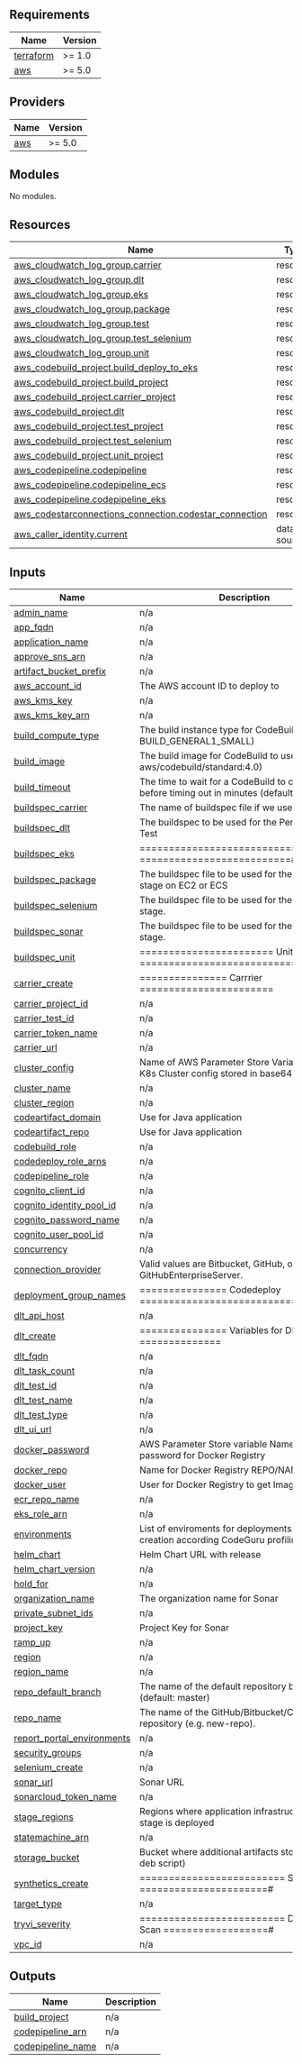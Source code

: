 ## Requirements

| Name | Version |
|------|---------|
| <a name="requirement_terraform"></a> [terraform](#requirement\_terraform) | \>= 1.0 |
| <a name="requirement_aws"></a> [aws](#requirement\_aws) | \>= 5.0 |

## Providers

| Name | Version |
|------|---------|
| <a name="provider_aws"></a> [aws](#provider\_aws) | \>= 5.0 |

## Modules

No modules.

## Resources

| Name | Type |
|------|------|
| [aws_cloudwatch_log_group.carrier](https://registry.terraform.io/providers/hashicorp/aws/latest/docs/resources/cloudwatch_log_group) | resource |
| [aws_cloudwatch_log_group.dlt](https://registry.terraform.io/providers/hashicorp/aws/latest/docs/resources/cloudwatch_log_group) | resource |
| [aws_cloudwatch_log_group.eks](https://registry.terraform.io/providers/hashicorp/aws/latest/docs/resources/cloudwatch_log_group) | resource |
| [aws_cloudwatch_log_group.package](https://registry.terraform.io/providers/hashicorp/aws/latest/docs/resources/cloudwatch_log_group) | resource |
| [aws_cloudwatch_log_group.test](https://registry.terraform.io/providers/hashicorp/aws/latest/docs/resources/cloudwatch_log_group) | resource |
| [aws_cloudwatch_log_group.test_selenium](https://registry.terraform.io/providers/hashicorp/aws/latest/docs/resources/cloudwatch_log_group) | resource |
| [aws_cloudwatch_log_group.unit](https://registry.terraform.io/providers/hashicorp/aws/latest/docs/resources/cloudwatch_log_group) | resource |
| [aws_codebuild_project.build_deploy_to_eks](https://registry.terraform.io/providers/hashicorp/aws/latest/docs/resources/codebuild_project) | resource |
| [aws_codebuild_project.build_project](https://registry.terraform.io/providers/hashicorp/aws/latest/docs/resources/codebuild_project) | resource |
| [aws_codebuild_project.carrier_project](https://registry.terraform.io/providers/hashicorp/aws/latest/docs/resources/codebuild_project) | resource |
| [aws_codebuild_project.dlt](https://registry.terraform.io/providers/hashicorp/aws/latest/docs/resources/codebuild_project) | resource |
| [aws_codebuild_project.test_project](https://registry.terraform.io/providers/hashicorp/aws/latest/docs/resources/codebuild_project) | resource |
| [aws_codebuild_project.test_selenium](https://registry.terraform.io/providers/hashicorp/aws/latest/docs/resources/codebuild_project) | resource |
| [aws_codebuild_project.unit_project](https://registry.terraform.io/providers/hashicorp/aws/latest/docs/resources/codebuild_project) | resource |
| [aws_codepipeline.codepipeline](https://registry.terraform.io/providers/hashicorp/aws/latest/docs/resources/codepipeline) | resource |
| [aws_codepipeline.codepipeline_ecs](https://registry.terraform.io/providers/hashicorp/aws/latest/docs/resources/codepipeline) | resource |
| [aws_codepipeline.codepipeline_eks](https://registry.terraform.io/providers/hashicorp/aws/latest/docs/resources/codepipeline) | resource |
| [aws_codestarconnections_connection.codestar_connection](https://registry.terraform.io/providers/hashicorp/aws/latest/docs/resources/codestarconnections_connection) | resource |
| [aws_caller_identity.current](https://registry.terraform.io/providers/hashicorp/aws/latest/docs/data-sources/caller_identity) | data source |

## Inputs

| Name | Description | Type | Default | Required |
|------|-------------|------|---------|:--------:|
| <a name="input_admin_name"></a> [admin\_name](#input\_admin\_name) | n/a | `any` | n/a | yes |
| <a name="input_app_fqdn"></a> [app\_fqdn](#input\_app\_fqdn) | n/a | `list(string)` | n/a | yes |
| <a name="input_application_name"></a> [application\_name](#input\_application\_name) | n/a | `string` | n/a | yes |
| <a name="input_approve_sns_arn"></a> [approve\_sns\_arn](#input\_approve\_sns\_arn) | n/a | `string` | n/a | yes |
| <a name="input_artifact_bucket_prefix"></a> [artifact\_bucket\_prefix](#input\_artifact\_bucket\_prefix) | n/a | `any` | n/a | yes |
| <a name="input_aws_account_id"></a> [aws\_account\_id](#input\_aws\_account\_id) | The AWS account ID to deploy to | `any` | n/a | yes |
| <a name="input_aws_kms_key"></a> [aws\_kms\_key](#input\_aws\_kms\_key) | n/a | `any` | n/a | yes |
| <a name="input_aws_kms_key_arn"></a> [aws\_kms\_key\_arn](#input\_aws\_kms\_key\_arn) | n/a | `any` | n/a | yes |
| <a name="input_build_compute_type"></a> [build\_compute\_type](#input\_build\_compute\_type) | The build instance type for CodeBuild (default: BUILD\_GENERAL1\_SMALL) | `any` | n/a | yes |
| <a name="input_build_image"></a> [build\_image](#input\_build\_image) | The build image for CodeBuild to use (default: aws/codebuild/standard:4.0) | `any` | n/a | yes |
| <a name="input_build_timeout"></a> [build\_timeout](#input\_build\_timeout) | The time to wait for a CodeBuild to complete before timing out in minutes (default: 5) | `any` | n/a | yes |
| <a name="input_buildspec_carrier"></a> [buildspec\_carrier](#input\_buildspec\_carrier) | The name of buildspec file if we use Carrier | `any` | n/a | yes |
| <a name="input_buildspec_dlt"></a> [buildspec\_dlt](#input\_buildspec\_dlt) | The buildspec to be used for the Performance Test | `any` | n/a | yes |
| <a name="input_buildspec_eks"></a> [buildspec\_eks](#input\_buildspec\_eks) | ============================ EKS ==========================# | `any` | n/a | yes |
| <a name="input_buildspec_package"></a> [buildspec\_package](#input\_buildspec\_package) | The buildspec file to be used for the Package stage on EC2 or ECS | `any` | n/a | yes |
| <a name="input_buildspec_selenium"></a> [buildspec\_selenium](#input\_buildspec\_selenium) | The buildspec file to be used for the Func Test stage. | `any` | n/a | yes |
| <a name="input_buildspec_sonar"></a> [buildspec\_sonar](#input\_buildspec\_sonar) | The buildspec file to be used for the Sonar Test stage. | `any` | n/a | yes |
| <a name="input_buildspec_unit"></a> [buildspec\_unit](#input\_buildspec\_unit) | ======================= Unit Tests ===========================# | `string` | n/a | yes |
| <a name="input_carrier_create"></a> [carrier\_create](#input\_carrier\_create) | =============== Carrrier ======================= | `bool` | n/a | yes |
| <a name="input_carrier_project_id"></a> [carrier\_project\_id](#input\_carrier\_project\_id) | n/a | `string` | n/a | yes |
| <a name="input_carrier_test_id"></a> [carrier\_test\_id](#input\_carrier\_test\_id) | n/a | `string` | n/a | yes |
| <a name="input_carrier_token_name"></a> [carrier\_token\_name](#input\_carrier\_token\_name) | n/a | `string` | n/a | yes |
| <a name="input_carrier_url"></a> [carrier\_url](#input\_carrier\_url) | n/a | `string` | n/a | yes |
| <a name="input_cluster_config"></a> [cluster\_config](#input\_cluster\_config) | Name of AWS Parameter Store Variable, where K8s Cluster config stored in base64 | `any` | n/a | yes |
| <a name="input_cluster_name"></a> [cluster\_name](#input\_cluster\_name) | n/a | `any` | n/a | yes |
| <a name="input_cluster_region"></a> [cluster\_region](#input\_cluster\_region) | n/a | `any` | n/a | yes |
| <a name="input_codeartifact_domain"></a> [codeartifact\_domain](#input\_codeartifact\_domain) | Use for Java application | `any` | n/a | yes |
| <a name="input_codeartifact_repo"></a> [codeartifact\_repo](#input\_codeartifact\_repo) | Use for Java application | `any` | n/a | yes |
| <a name="input_codebuild_role"></a> [codebuild\_role](#input\_codebuild\_role) | n/a | `any` | n/a | yes |
| <a name="input_codedeploy_role_arns"></a> [codedeploy\_role\_arns](#input\_codedeploy\_role\_arns) | n/a | `list(string)` | n/a | yes |
| <a name="input_codepipeline_role"></a> [codepipeline\_role](#input\_codepipeline\_role) | n/a | `any` | n/a | yes |
| <a name="input_cognito_client_id"></a> [cognito\_client\_id](#input\_cognito\_client\_id) | n/a | `any` | n/a | yes |
| <a name="input_cognito_identity_pool_id"></a> [cognito\_identity\_pool\_id](#input\_cognito\_identity\_pool\_id) | n/a | `any` | n/a | yes |
| <a name="input_cognito_password_name"></a> [cognito\_password\_name](#input\_cognito\_password\_name) | n/a | `any` | n/a | yes |
| <a name="input_cognito_user_pool_id"></a> [cognito\_user\_pool\_id](#input\_cognito\_user\_pool\_id) | n/a | `any` | n/a | yes |
| <a name="input_concurrency"></a> [concurrency](#input\_concurrency) | n/a | `number` | n/a | yes |
| <a name="input_connection_provider"></a> [connection\_provider](#input\_connection\_provider) | Valid values are Bitbucket, GitHub, or GitHubEnterpriseServer. | `string` | n/a | yes |
| <a name="input_deployment_group_names"></a> [deployment\_group\_names](#input\_deployment\_group\_names) | =============== Codedeploy ===================================# | `list(string)` | n/a | yes |
| <a name="input_dlt_api_host"></a> [dlt\_api\_host](#input\_dlt\_api\_host) | n/a | `any` | n/a | yes |
| <a name="input_dlt_create"></a> [dlt\_create](#input\_dlt\_create) | =============== Variables for DLT Test ============== | `bool` | n/a | yes |
| <a name="input_dlt_fqdn"></a> [dlt\_fqdn](#input\_dlt\_fqdn) | n/a | `any` | n/a | yes |
| <a name="input_dlt_task_count"></a> [dlt\_task\_count](#input\_dlt\_task\_count) | n/a | `number` | n/a | yes |
| <a name="input_dlt_test_id"></a> [dlt\_test\_id](#input\_dlt\_test\_id) | n/a | `any` | n/a | yes |
| <a name="input_dlt_test_name"></a> [dlt\_test\_name](#input\_dlt\_test\_name) | n/a | `any` | n/a | yes |
| <a name="input_dlt_test_type"></a> [dlt\_test\_type](#input\_dlt\_test\_type) | n/a | `any` | n/a | yes |
| <a name="input_dlt_ui_url"></a> [dlt\_ui\_url](#input\_dlt\_ui\_url) | n/a | `string` | n/a | yes |
| <a name="input_docker_password"></a> [docker\_password](#input\_docker\_password) | AWS Parameter Store variable Name to get password for Docker Registry | `any` | n/a | yes |
| <a name="input_docker_repo"></a> [docker\_repo](#input\_docker\_repo) | Name for Docker Registry REPO/NAME | `any` | n/a | yes |
| <a name="input_docker_user"></a> [docker\_user](#input\_docker\_user) | User for Docker Registry to get Image from | `any` | n/a | yes |
| <a name="input_ecr_repo_name"></a> [ecr\_repo\_name](#input\_ecr\_repo\_name) | n/a | `any` | n/a | yes |
| <a name="input_eks_role_arn"></a> [eks\_role\_arn](#input\_eks\_role\_arn) | n/a | `any` | n/a | yes |
| <a name="input_environments"></a> [environments](#input\_environments) | List of enviroments for deployments. Used for creation according CodeGuru profiling\_groups | `list(string)` | n/a | yes |
| <a name="input_helm_chart"></a> [helm\_chart](#input\_helm\_chart) | Helm Chart URL with release | `any` | n/a | yes |
| <a name="input_helm_chart_version"></a> [helm\_chart\_version](#input\_helm\_chart\_version) | n/a | `any` | n/a | yes |
| <a name="input_hold_for"></a> [hold\_for](#input\_hold\_for) | n/a | `any` | n/a | yes |
| <a name="input_organization_name"></a> [organization\_name](#input\_organization\_name) | The organization name for Sonar | `any` | n/a | yes |
| <a name="input_private_subnet_ids"></a> [private\_subnet\_ids](#input\_private\_subnet\_ids) | n/a | `list(string)` | n/a | yes |
| <a name="input_project_key"></a> [project\_key](#input\_project\_key) | Project Key for Sonar | `string` | n/a | yes |
| <a name="input_ramp_up"></a> [ramp\_up](#input\_ramp\_up) | n/a | `any` | n/a | yes |
| <a name="input_region"></a> [region](#input\_region) | n/a | `any` | n/a | yes |
| <a name="input_region_name"></a> [region\_name](#input\_region\_name) | n/a | `any` | n/a | yes |
| <a name="input_repo_default_branch"></a> [repo\_default\_branch](#input\_repo\_default\_branch) | The name of the default repository branch (default: master) | `any` | n/a | yes |
| <a name="input_repo_name"></a> [repo\_name](#input\_repo\_name) | The name of the GitHub/Bitbucket/CodeCommit repository (e.g. new-repo). | `any` | n/a | yes |
| <a name="input_report_portal_environments"></a> [report\_portal\_environments](#input\_report\_portal\_environments) | n/a | `list(map(string))` | n/a | yes |
| <a name="input_security_groups"></a> [security\_groups](#input\_security\_groups) | n/a | `list(string)` | n/a | yes |
| <a name="input_selenium_create"></a> [selenium\_create](#input\_selenium\_create) | n/a | `bool` | n/a | yes |
| <a name="input_sonar_url"></a> [sonar\_url](#input\_sonar\_url) | Sonar URL | `string` | n/a | yes |
| <a name="input_sonarcloud_token_name"></a> [sonarcloud\_token\_name](#input\_sonarcloud\_token\_name) | n/a | `string` | n/a | yes |
| <a name="input_stage_regions"></a> [stage\_regions](#input\_stage\_regions) | Regions where application infrastructure for stage is deployed | `list(list(string))` | n/a | yes |
| <a name="input_statemachine_arn"></a> [statemachine\_arn](#input\_statemachine\_arn) | n/a | `string` | n/a | yes |
| <a name="input_storage_bucket"></a> [storage\_bucket](#input\_storage\_bucket) | Bucket where additional artifacts store(for dlt, deb script) | `string` | n/a | yes |
| <a name="input_synthetics_create"></a> [synthetics\_create](#input\_synthetics\_create) | ========================= Synthetics ======================# | `bool` | n/a | yes |
| <a name="input_target_type"></a> [target\_type](#input\_target\_type) | n/a | `any` | n/a | yes |
| <a name="input_tryvi_severity"></a> [tryvi\_severity](#input\_tryvi\_severity) | ========================= Docker Image Scan ==================# | `string` | n/a | yes |
| <a name="input_vpc_id"></a> [vpc\_id](#input\_vpc\_id) | n/a | `any` | n/a | yes |

## Outputs

| Name | Description |
|------|-------------|
| <a name="output_build_project"></a> [build\_project](#output\_build\_project) | n/a |
| <a name="output_codepipeline_arn"></a> [codepipeline\_arn](#output\_codepipeline\_arn) | n/a |
| <a name="output_codepipeline_name"></a> [codepipeline\_name](#output\_codepipeline\_name) | n/a |
